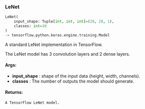 

### LeNet
```python
LeNet(
	input_shape: Tuple[int, int, int]=(28, 28, 1),
	classes: int=10
)
-> tensorflow.python.keras.engine.training.Model
```
A standard LeNet implementation in TensorFlow.

The LeNet model has 3 convolution layers and 2 dense layers.


#### Args:

* **input_shape** :  shape of the input data (height, width, channels).
* **classes** :  The number of outputs the model should generate.

#### Returns:
    A TensorFlow LeNet model.